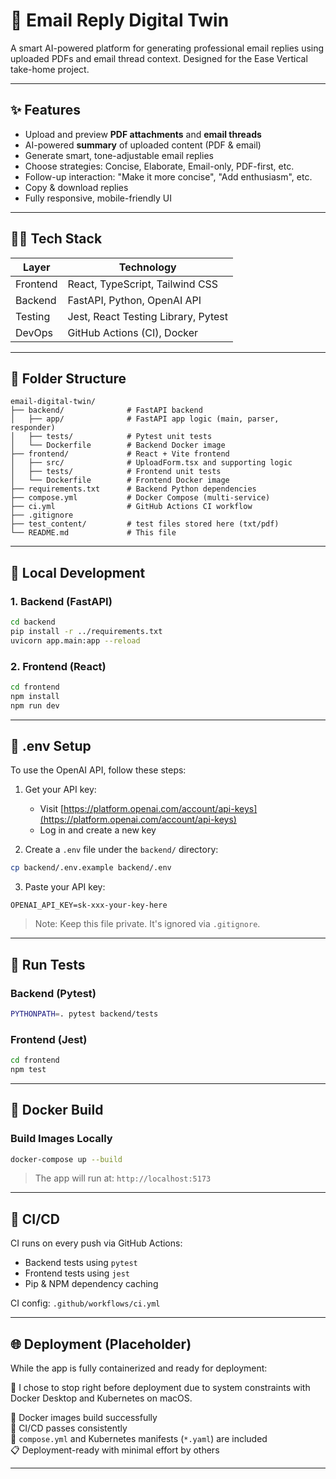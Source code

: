 # 📧 Email Reply Digital Twin

A smart AI-powered platform for generating professional email replies using uploaded PDFs and email thread context. Designed for the Ease Vertical take-home project.

---

## ✨ Features

- Upload and preview **PDF attachments** and **email threads**
- AI-powered **summary** of uploaded content (PDF & email)
- Generate smart, tone-adjustable email replies
- Choose strategies: Concise, Elaborate, Email-only, PDF-first, etc.
- Follow-up interaction: "Make it more concise", "Add enthusiasm", etc.
- Copy & download replies
- Fully responsive, mobile-friendly UI

---

## 🧑‍💻 Tech Stack

| Layer    | Technology                          |
|----------|-------------------------------------|
| Frontend | React, TypeScript, Tailwind CSS     |
| Backend  | FastAPI, Python, OpenAI API         |
| Testing  | Jest, React Testing Library, Pytest |
| DevOps   | GitHub Actions (CI), Docker         |

---

## 📂 Folder Structure

```
email-digital-twin/
├── backend/              # FastAPI backend
│   ├── app/              # FastAPI app logic (main, parser, responder)
│   ├── tests/            # Pytest unit tests
│   └── Dockerfile        # Backend Docker image
├── frontend/             # React + Vite frontend
│   ├── src/              # UploadForm.tsx and supporting logic
│   ├── tests/            # Frontend unit tests
│   └── Dockerfile        # Frontend Docker image
├── requirements.txt      # Backend Python dependencies
├── compose.yml           # Docker Compose (multi-service)
├── ci.yml                # GitHub Actions CI workflow
├── .gitignore
├── test_content/         # test files stored here (txt/pdf)
└── README.md             # This file
```

---

## 🚀 Local Development

### 1. Backend (FastAPI)

```bash
cd backend
pip install -r ../requirements.txt
uvicorn app.main:app --reload
```

### 2. Frontend (React)

```bash
cd frontend
npm install
npm run dev
```

---

## 🔧 .env Setup

To use the OpenAI API, follow these steps:

1. Get your API key:
   - Visit [https://platform.openai.com/account/api-keys](https://platform.openai.com/account/api-keys)
   - Log in and create a new key

2. Create a `.env` file under the `backend/` directory:

```bash
cp backend/.env.example backend/.env
```

3. Paste your API key:
```env
OPENAI_API_KEY=sk-xxx-your-key-here
```

> Note: Keep this file private. It's ignored via `.gitignore`.

---

## 🤪 Run Tests

### Backend (Pytest)
```bash
PYTHONPATH=. pytest backend/tests
```

### Frontend (Jest)
```bash
cd frontend
npm test
```

---

## 🐳 Docker Build

### Build Images Locally
```bash
docker-compose up --build
```

> The app will run at: `http://localhost:5173`

---

## 🔁 CI/CD

CI runs on every push via GitHub Actions:
- Backend tests using `pytest`
- Frontend tests using `jest`
- Pip & NPM dependency caching

CI config: `.github/workflows/ci.yml`

---

## 🌐 Deployment (Placeholder)

While the app is fully containerized and ready for deployment:

🚫 I chose to stop right before deployment due to system constraints with Docker Desktop and Kubernetes on macOS.

📄 Docker images build successfully  
🔄 CI/CD passes consistently  
📄 `compose.yml` and Kubernetes manifests (`*.yaml`) are included  
📋 Deployment-ready with minimal effort by others

---
